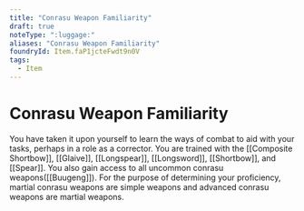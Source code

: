 ```yaml
---
title: "Conrasu Weapon Familiarity"
draft: true
noteType: ":luggage:"
aliases: "Conrasu Weapon Familiarity"
foundryId: Item.faP1jcteFwdt9n0V
tags:
  - Item
---
```


# Conrasu Weapon Familiarity

You have taken it upon yourself to learn the ways of combat to aid with your tasks, perhaps in a role as a corrector. You are trained with the [[Composite Shortbow]], [[Glaive]], [[Longspear]], [[Longsword]], [[Shortbow]], and [[Spear]]. You also gain access to all uncommon conrasu weapons([[Buugeng]]). For the purpose of determining your proficiency, martial conrasu weapons are simple weapons and advanced conrasu weapons are martial weapons.
